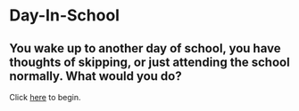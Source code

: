 # Day-In-School

## You wake up to another day of school, you have thoughts of skipping, or just attending the school normally. What would you do?

Click [here](morning.md) to begin.
